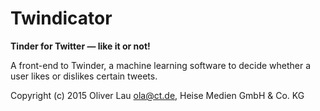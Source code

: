 # Twindicator

**Tinder for Twitter — like it or not!**

A front-end to Twinder, a machine learning software to decide whether a user likes or dislikes certain tweets.

Copyright (c) 2015 Oliver Lau [ola@ct.de](mailto:ola@ct.de), Heise Medien GmbH & Co. KG
